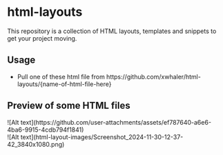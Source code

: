 # html-layouts
This repository is a collection of HTML layouts, templates and snippets to get your project moving.

<h2>Usage</h2>
<ul>
  <li>Pull one of these html file from https://github.com/xwhaler/html-layouts/{name-of-html-file-here}</li>
</ul>
<h2>Preview of some HTML files</h2>
![Alt text](https://github.com/user-attachments/assets/ef787640-a6e6-4ba6-9915-4cdb794f1841)
<br>
![Alt text](html-layout-images/Screenshot_2024-11-30-12-37-42_3840x1080.png)
